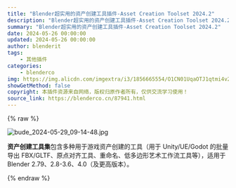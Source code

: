 ```yaml
---
title: "Blender超实用的资产创建工具插件-Asset Creation Toolset 2024.2"
description: "Blender超实用的资产创建工具插件-Asset Creation Toolset 2024.2"
summary: "Blender超实用的资产创建工具插件-Asset Creation Toolset 2024.2"
date: 2024-05-26 00:00:00
updated: 2024-05-26 00:00:00
author: blenderit
tags: 
    - 其他插件
categories:
    - blenderco
img: https://img.alicdn.com/imgextra/i3/1856665554/O1CN01UqaOTJ1qtmi4v2qCD_!!1856665554.jpg
showGetMethod: false
copyright: 本插件资源来自网络，版权归原作者所有，仅供交流学习使用！
source_link: https://blenderco.cn/87941.html
---
```


{% raw %}
<p><img src="https://img.alicdn.com/imgextra/i3/1856665554/O1CN01UqaOTJ1qtmi4v2qCD_!!1856665554.jpg" alt="bude_2024-05-29_09-14-48.jpg"></p><p><strong><span>资产创建工具集</span></strong><span>包含多种用于游戏资产创建的工具（用于 Unity/UE/Godot 的批量导出 FBX/GLTF、原点对齐工具、重命名、低多边形艺术工作流工具等），适用于 Blender 2.79、2.8-3.6、4.0（及更高版本）。</span></p>
<div style="display: none">blenderco</div>
{% endraw %}